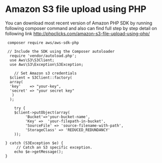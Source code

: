 # Amazon S3 file upload using PHP 
You can download most recent version of Amazon PHP SDK by running following composer command and also can find full step by step detail on following link 
    http://phpclicks.com/amazon-s3-file-upload-using-php/

     composer require aws/aws-sdk-php

     // Include the SDK using the Composer autoloader
      require 'vendor/autoload.php';
      use Aws\S3\S3Client;
      use Aws\S3\Exception\S3Exception;

        // Set Amazon s3 credentials
      $client = S3Client::factory(
      array(
      'key'    => "your-key",
      'secret' => "your secret key"
       )
      );

        try {
        $client->putObject(array(
             'Bucket'=>'your-bucket-name',
             'Key' =>  'your-filepath-in-bucket',
             'SourceFile' => 'source-filename-with-path',
             'StorageClass' => 'REDUCED_REDUNDANCY'
        ));

    } catch (S3Exception $e) {
         // Catch an S3 specific exception.
        echo $e->getMessage();
    }
    
    
    
